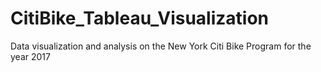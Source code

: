 # CitiBike_Tableau_Visualization
Data visualization and analysis on the New York Citi Bike Program for the year 2017
